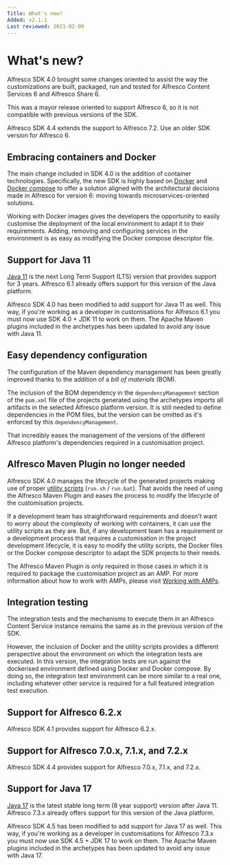 ```yaml
---
Title: What's new?
Added: v2.1.1
Last reviewed: 2021-02-09
---
```

# What's new?

Alfresco SDK 4.0 brought some changes oriented to assist the way the customizations are built, packaged, run and tested for Alfresco Content Services 6 and 
Alfresco Share 6.

This was a mayor release oriented to support Alfresco 6, so it is not compatible with previous versions of the SDK.

Alfresco SDK 4.4 extends the support to Alfresco 7.2. 
Use an older SDK version for Alfresco 6. 

## Embracing containers and Docker

The main change included in SDK 4.0 is the addition of container technologies. Specifically, the new SDK is highly based on [Docker](https://www.docker.com/) 
and [Docker compose](https://docs.docker.com/compose/) to offer a solution aligned with the architectural decisions made in Alfresco for version 6: moving
towards microservices-oriented solutions.

Working with Docker images gives the developers the opportunity to easily customise the deployment of the local environment to adapt it to their requirements.
Adding, removing and configuring services in the environment is as easy as modifying the Docker compose descriptor file.

## Support for Java 11

[Java 11](https://openjdk.java.net/projects/jdk/11/) is the next Long Term Support (LTS) version that provides support for 3 years. Alfresco 6.1 already offers
support for this version of the Java platform.

Alfresco SDK 4.0 has been modified to add support for Java 11 as well. This way, if you're working as a developer in customisations for Alfresco 6.1 you must
now use SDK 4.0 + JDK 11 to work on them. The Apache Maven plugins included in the archetypes has been updated to avoid any issue with Java 11.

## Easy dependency configuration

The configuration of the Maven dependency management has been greatly improved thanks to the addition of a _bill of materials_ (BOM). 

The inclusion of the BOM dependency in the `dependencyManagement` section of the `pom.xml` file of the projects generated using the archetypes imports all 
artifacts in the selected Alfresco platform version. It is still needed to define dependencies in the POM files, but the version can be omitted as it's 
enforced by this `dependencyManagement`. 

That incredibly eases the management of the versions of the different Alfresco platform's dependencies required in a customisation project.

## Alfresco Maven Plugin no longer needed

Alfresco SDK 4.0 manages the lifecycle of the generated projects making use of proper [utility scripts](working-with-generated-projects/README.md#run-script) 
(`run.sh` / `run.bat`). That avoids the need of using the Alfresco Maven Plugin and eases the process to modify the lifecycle of the customisation projects.

If a development team has straightforward requirements and doesn't want to worry about the complexity of working with containers, it can use the utility scripts
as they are. But, if any development team has a requirement or a development process that requires a customisation in the project development lifecycle, it is 
easy to modify the utility scripts, the Docker files or the Docker compose descriptor to adapt the SDK projects to their needs.

The Alfresco Maven Plugin is only required in those cases in which it is required to package the customisation project as an AMP. For more information about 
how to work with AMPs, please visit [Working with AMPs](advanced-topics/amps.md).

## Integration testing

The integration tests and the mechanisms to execute them in an Alfresco Content Service instance remains the same as in the previous version of the SDK. 

However, the inclusion of Docker and the utility scripts provides a different perspective about the environment on which the integration tests are executed.
In this version, the integration tests are run against the dockerised environment defined using Docker and Docker compose. By doing so, the integration test
environment can be more similar to a real one, including whatever other service is required for a full featured integration test execution. 

## Support for Alfresco 6.2.x

Alfresco SDK 4.1 provides support for Alfresco 6.2.x.

## Support for Alfresco 7.0.x, 7.1.x, and 7.2.x

Alfresco SDK 4.4 provides support for Alfresco 7.0.x, 7.1.x, and 7.2.x.

## Support for Java 17
[Java 17](https://openjdk.java.net/projects/jdk/17/) is the latest stable long term (8 year support) version after Java 11. Alfresco 7.3.x already offers
support for this version of the Java platform.

Alfresco SDK 4.5 has been modified to add support for Java 17 as well. This way, if you're working as a developer in customisations for Alfresco 7.3.x you must
now use SDK 4.5 + JDK 17 to work on them. The Apache Maven plugins included in the archetypes has been updated to avoid any issue with Java 17.